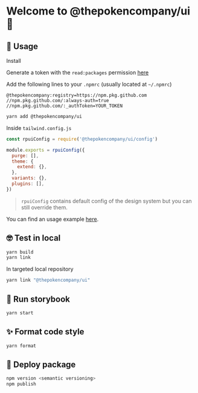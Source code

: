 # Welcome to @thepokencompany/ui 👋

## 🚀 Usage

Install

Generate a token with the `read:packages` permission [here](https://github.com/settings/tokens/new)

Add the following lines to your `.npmrc` (usually located at `~/.npmrc`)

```
@thepokencompany:registry=https://npm.pkg.github.com
//npm.pkg.github.com/:always-auth=true
//npm.pkg.github.com/:_authToken=YOUR_TOKEN
```

```sh
yarn add @thepokencompany/ui
```

Inside `tailwind.config.js`

```js
const rpuiConfig = require('@thepokencompany/ui/config')

module.exports = rpuiConfig({
  purge: [],
  theme: {
    extend: {},
  },
  variants: {},
  plugins: [],
})
```

> `rpuiConfig` contains default config of the design system but you can still override them.

You can find an usage example [here](example).

## 🤓 Test in local

```sh
yarn build
yarn link
```

In targeted local repository
```sh
yarn link "@thepokencompany/ui"
````

## 🎨 Run storybook

```sh
yarn start
```

## ✨ Format code style

```sh
yarn format
```
## 🚀 Deploy package

```sh
npm version <semantic versioning>
npm publish
```
